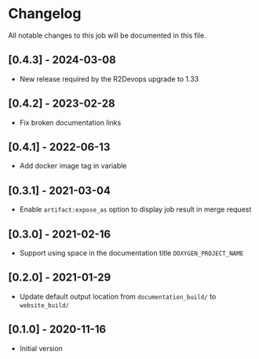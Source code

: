 # Changelog
All notable changes to this job will be documented in this file.

## [0.4.3] - 2024-03-08
* New release required by the R2Devops upgrade to 1.33

## [0.4.2] - 2023-02-28
* Fix broken documentation links

## [0.4.1] - 2022-06-13
* Add docker image tag in variable 

## [0.3.1] - 2021-03-04
* Enable `artifact:expose_as` option to display job result in merge request

## [0.3.0] - 2021-02-16
* Support using space in the documentation title `DOXYGEN_PROJECT_NAME`

## [0.2.0] - 2021-01-29
* Update default output location from `documentation_build/` to `website_build/`

## [0.1.0] - 2020-11-16
* Initial version
